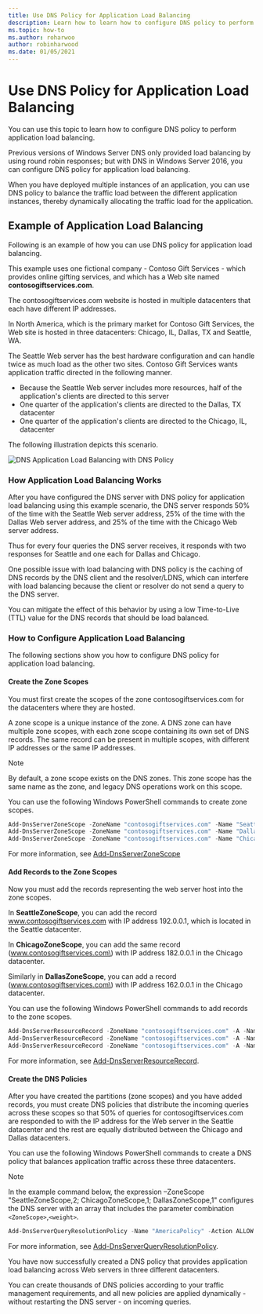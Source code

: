 ```yaml
---
title: Use DNS Policy for Application Load Balancing
description: Learn how to learn how to configure DNS policy to perform application load balancing.
ms.topic: how-to
ms.author: roharwoo
author: robinharwood
ms.date: 01/05/2021
---
```

# Use DNS Policy for Application Load Balancing

You can use this topic to learn how to configure DNS policy to perform application load balancing.

Previous versions of Windows Server DNS only provided load balancing by using round robin responses; but with DNS in Windows Server 2016, you can configure DNS policy for application load balancing.

When you have deployed multiple instances of an application, you can use DNS policy to balance the traffic load between the different application instances, thereby dynamically allocating the traffic load for the application.

## Example of Application Load Balancing

Following is an example of how you can use DNS policy for application load balancing.

This example uses one fictional company - Contoso Gift Services - which provides online gifting services, and which has a Web site named **contosogiftservices.com**.

The contosogiftservices.com website is hosted in multiple datacenters that each have different IP addresses.

In North America, which is the primary market for Contoso Gift Services, the Web site is hosted in three datacenters: Chicago, IL, Dallas, TX and Seattle, WA.

The Seattle Web server has the best hardware configuration and can handle twice as much load as the other two sites. Contoso Gift Services wants application traffic directed in the following manner.

- Because the Seattle Web server includes more resources, half of the application's clients are directed to this server
- One quarter of the application's clients are directed to the Dallas, TX datacenter
- One quarter of the application's clients are directed to the Chicago, IL, datacenter

The following illustration depicts this scenario.

![DNS Application Load Balancing with DNS Policy](../../media/Dns-App-Lb/dns-app-lb.jpg)


### How Application Load Balancing Works

After you have configured the DNS server with DNS policy for application load balancing using this example scenario, the DNS server responds 50% of the time with the Seattle Web server address, 25% of the time with the Dallas Web server address, and 25% of the time with the Chicago Web server address.

Thus for every four queries the DNS server receives, it responds with two responses for Seattle and one each for Dallas and Chicago.

One possible issue with load balancing with DNS policy is the caching of DNS records by the DNS client and the resolver/LDNS, which can interfere with load balancing because the client or resolver do not send a query to the DNS server.

You can mitigate the effect of this behavior by using a low Time\-to\-Live \(TTL\) value for the DNS records that should be load balanced.

### How to Configure Application Load Balancing

The following sections show you how to configure DNS policy for application load balancing.

#### Create the Zone Scopes

You must first create the scopes of the zone contosogiftservices.com for the datacenters where they are hosted.

A zone scope is a unique instance of the zone. A DNS zone can have multiple zone scopes, with each zone scope containing its own set of DNS records. The same record can be present in multiple scopes, with different IP addresses or the same IP addresses.

>[!NOTE]
>By default, a zone scope exists on the DNS zones. This zone scope has the same name as the zone, and legacy DNS operations work on this scope.

You can use the following Windows PowerShell commands to create zone scopes.

```powershell
Add-DnsServerZoneScope -ZoneName "contosogiftservices.com" -Name "SeattleZoneScope"
Add-DnsServerZoneScope -ZoneName "contosogiftservices.com" -Name "DallasZoneScope"
Add-DnsServerZoneScope -ZoneName "contosogiftservices.com" -Name "ChicagoZoneScope"
```

For more information, see [Add-DnsServerZoneScope](/powershell/module/dnsserver/add-dnsserverzonescope)

#### <a name="bkmk_records"></a>Add Records to the Zone Scopes

Now you must add the records representing the web server host into the zone scopes.

In **SeattleZoneScope**, you can add the record www.contosogiftservices.com with IP address 192.0.0.1, which is located in the Seattle datacenter.

In **ChicagoZoneScope**, you can add the same record \(www.contosogiftservices.com\) with IP address 182.0.0.1 in the Chicago datacenter.

Similarly in **DallasZoneScope**, you can add a record \(www.contosogiftservices.com\) with IP address 162.0.0.1 in the Chicago datacenter.

You can use the following Windows PowerShell commands to add records to the zone scopes.

```powershell
Add-DnsServerResourceRecord -ZoneName "contosogiftservices.com" -A -Name "www" -IPv4Address "192.0.0.1" -ZoneScope "SeattleZoneScope"
Add-DnsServerResourceRecord -ZoneName "contosogiftservices.com" -A -Name "www" -IPv4Address "182.0.0.1" -ZoneScope "ChicagoZoneScope"
Add-DnsServerResourceRecord -ZoneName "contosogiftservices.com" -A -Name "www" -IPv4Address "162.0.0.1" -ZoneScope "DallasZoneScope"
```

For more information, see [Add-DnsServerResourceRecord](/powershell/module/dnsserver/add-dnsserverresourcerecord).

#### <a name="bkmk_policies"></a>Create the DNS Policies

After you have created the partitions (zone scopes) and you have added records, you must create DNS policies that distribute the incoming queries across these scopes so that 50% of queries for contosogiftservices.com are responded to with the IP address for the Web server in the Seattle datacenter and the rest are equally distributed between the Chicago and Dallas datacenters.

You can use the following Windows PowerShell commands to create a DNS policy that balances application traffic across these three datacenters.

>[!NOTE]
>In the example command below, the expression –ZoneScope "SeattleZoneScope,2; ChicagoZoneScope,1; DallasZoneScope,1" configures the DNS server with an array that includes the parameter combination `<ZoneScope>`,`<weight>`.

```powershell
Add-DnsServerQueryResolutionPolicy -Name "AmericaPolicy" -Action ALLOW -ZoneScope "SeattleZoneScope,2;ChicagoZoneScope,1;DallasZoneScope,1" -ZoneName "contosogiftservices.com"
```

For more information, see [Add-DnsServerQueryResolutionPolicy](/powershell/module/dnsserver/add-dnsserverqueryresolutionpolicy).

You have now successfully created a DNS policy that provides application load balancing across Web servers in three different datacenters.

You can create thousands of DNS policies according to your traffic management requirements, and all new policies are applied dynamically - without restarting the DNS server - on incoming queries.
